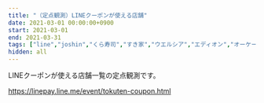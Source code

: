 ```yaml
---
title: "（定点観測）LINEクーポンが使える店舗"
date: 2021-03-01 00:00:00+0900
start: 2021-03-01
end: 2021-03-31
tags: ["line","joshin","くら寿司","すき家","ウエルシア","エディオン","オーケー","ケンタッキーフライドチキン","ココカラファイン","サミット","サンドラッグ","ジョイフル本田","スシロー","ツルハ","デイリーヤマザキ","ビックカメラ","ファミリーマート","ブックオフ","マツモトキヨシ","ミニストップ","ライフ","ロフト","ローソン","出前館","吉野家","東急ストア","松屋"]
hidden: all
---
```


LINEクーポンが使える店舗一覧の定点観測です。

https://linepay.line.me/event/tokuten-coupon.html
